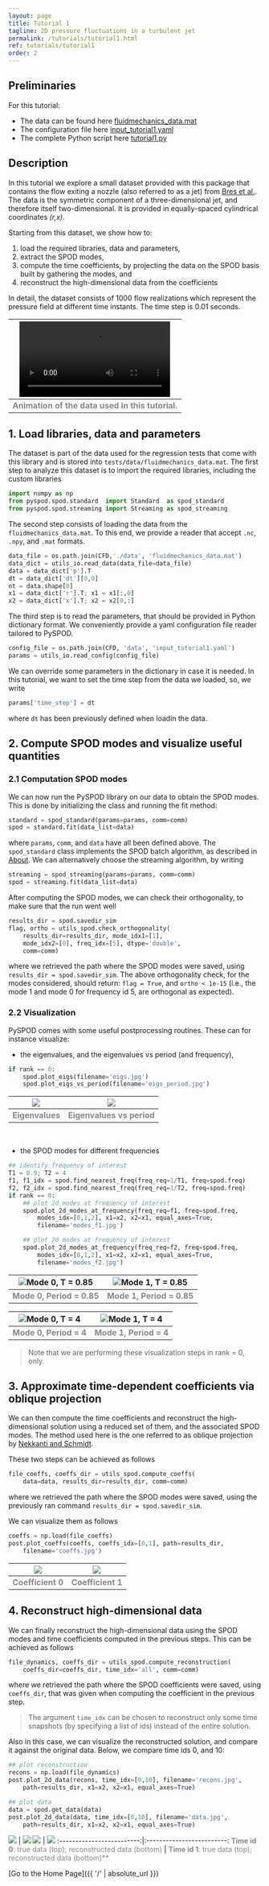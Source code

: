 ```yaml
---
layout: page
title: Tutorial 1
tagline: 2D pressure fluctuations in a turbulent jet
permalink: /tutorials/tutorial1.html
ref: tutorials/tutorial1
order: 2
---
```


## Preliminaries

For this tutorial:

- The data can be found here [fluidmechanics_data.mat](https://github.com/mathe-lab/PySPOD/blob/7ec12b3b6e79e162acb2c79a79ef7eb78ec5a769/tests/data/fluidmechanics_data.mat)
- The configuration file here [input_tutorial1.yaml](https://github.com/mathe-lab/PySPOD/blob/7ec12b3b6e79e162acb2c79a79ef7eb78ec5a769/tests/data/input_tutorial1.yaml)
- The complete Python script here [tutorial1.py](https://github.com/mathe-lab/PySPOD/blob/7ec12b3b6e79e162acb2c79a79ef7eb78ec5a769/tutorials/tutorial1/tutorial1.py)


## Description

In this tutorial we explore a small dataset provided with this package
that contains the flow exiting a nozzle (also referred to as a jet) 
from [Bres et al.](https://www.cambridge.org/core/journals/journal-of-fluid-mechanics/article/abs/importance-of-the-nozzleexit-boundarylayer-state-in-subsonic-turbulent-jets/1202408D48E0FC3CB31BC9E9D7DE3BD4).
The data is the symmetric component of a three-dimensional jet, 
and therefore itself two-dimensional. It is provided in equally-spaced
cylindrical coordinates _(r,x)_. 

Starting from this dataset, we show how to:

1. load the required libraries, data and parameters,
2. extract the SPOD modes,
3. compute the time coefficients, by projecting the
data on the SPOD basis built by gathering the modes, and
4. reconstruct the high-dimensional data from the coefficients

In detail, the dataset consists of 1000 flow realizations
which represent the pressure field at different time instants.
The time step is 0.01 seconds.

|![](./figures/tutorial1/data_video.mp4)|
|:--:|
|<span style="color:#858986;"> **Animation of the data used in this tutorial.**</span>|


## 1. Load libraries, data and parameters

The dataset is part of the data used for the regression tests that come
with this library and is stored into `tests/data/fluidmechanics_data.mat`.
The first step to analyze this dataset is to import the required libraries,
including the custom libraries

```python
import numpy as np
from pyspod.spod.standard  import Standard  as spod_standard
from pyspod.spod.streaming import Streaming as spod_streaming
```

The second step consists of loading the data from the `fluidmechanics_data.mat`.
To this end, we provide a reader that accept `.nc`, `.npy`, and `.mat` formats.

```python
data_file = os.path.join(CFD,'./data', 'fluidmechanics_data.mat')
data_dict = utils_io.read_data(data_file=data_file)
data = data_dict['p'].T
dt = data_dict['dt'][0,0]
nt = data.shape[0]
x1 = data_dict['r'].T; x1 = x1[:,0]
x2 = data_dict['x'].T; x2 = x2[0,:]
```

The third step is to read the parameters, that should be provided
in Python dictionary format. We conveniently provide a yaml configuration
file reader tailored to PySPOD.

```python
config_file = os.path.join(CFD, 'data', 'input_tutorial1.yaml')
params = utils_io.read_config(config_file)
```

We can override some parameters in the dictionary in case it is needed.
In this tutorial, we want to set the time step from the data we loaded,
so, we write

```python
params['time_step'] = dt
```

where `dt` has been previously defined when loadin the data.

## 2. Compute SPOD modes and visualize useful quantities

### 2.1 Computation SPOD modes
We can now run the PySPOD library on our data to obtain the SPOD
modes. This is done by initializing the class and running the
fit method:

```python
standard = spod_standard(params=params, comm=comm)
spod = standard.fit(data_list=data)
```

where `params`, `comm`, and `data` have all been defined above.
The `spod_standard` class implements the SPOD batch algorithm,
as described in [About](./about). We can alternatively choose
the streaming algorithm, by writing

```python
streaming = spod_streaming(params=params, comm=comm)
spod = streaming.fit(data_list=data)
```

After computing the SPOD modes, we can check their orthogonality,
to make sure that the run went well

```python
results_dir = spod.savedir_sim
flag, ortho = utils_spod.check_orthogonality(
    results_dir=results_dir, mode_idx1=[1],
    mode_idx2=[0], freq_idx=[5], dtype='double',
    comm=comm)
```

where we retrieved the path where the SPOD modes were saved, using
`results_dir = spod.savedir_sim`. The above orthogonality check,
for the modes considered, should return: `flag = True`, and `ortho < 1e-15`
(i.e., the mode 1 and mode 0 for frequency id 5, are orthogonal as expected).

### 2.2 Visualization

PySPOD comes with some useful postprocessing routines.
These can for instance visualize:

- the eigenvalues, and the eigenvalues vs period (and frequency),
```python
if rank == 0:
    spod.plot_eigs(filename='eigs.jpg')
    spod.plot_eigs_vs_period(filename='eigs_period.jpg')
```

![](./figures/tutorial1/eigs.jpg) | ![](./figures/tutorial1/eigs_period.jpg)
:-------------------------:|:-------------------------:
<span style="color:#858986;"> **Eigenvalues**</span> | <span style="color:#858986;"> **Eigenvalues vs period**</span>

<br/>

- the SPOD modes for different frequencies
```python
## identify frequency of interest
T1 = 0.9; T2 = 4
f1, f1_idx = spod.find_nearest_freq(freq_req=1/T1, freq=spod.freq)
f2, f2_idx = spod.find_nearest_freq(freq_req=1/T2, freq=spod.freq)
if rank == 0:
    ## plot 2d modes at frequency of interest
    spod.plot_2d_modes_at_frequency(freq_req=f1, freq=spod.freq,
        modes_idx=[0,1,2], x1=x2, x2=x1, equal_axes=True,
        filename='modes_f1.jpg')

    ## plot 2d modes at frequency of interest
    spod.plot_2d_modes_at_frequency(freq_req=f2, freq=spod.freq,
        modes_idx=[0,1,2], x1=x2, x2=x1, equal_axes=True,
        filename='modes_f2.jpg')
```

![Mode 0, T = 0.85](./figures/tutorial1/mode0_f1.jpg) | ![Mode 1, T = 0.85](./figures/tutorial1/mode1_f1.jpg)
:-------------------------:|:-------------------------:
<span style="color:#858986;"> **Mode 0, Period = 0.85**</span> | <span style="color:#858986;"> **Mode 1, Period = 0.85**</span>

![Mode 0, T = 4](./figures/tutorial1/mode0_f2.jpg) | ![Mode 1, T = 4](./figures/tutorial1/mode1_f2.jpg)
:-------------------------:|:-------------------------:
<span style="color:#858986;"> **Mode 0, Period = 4**</span> | <span style="color:#858986;"> **Mode 1, Period = 4**</span>

> Note that we are performing these visualization steps in rank = 0, only.


## 3. Approximate time-dependent coefficients via oblique projection

We can then compute the time coefficients and reconstruct the
high-dimensional solution using a reduced set of them, and the
associated SPOD modes. The method used here is the one referred to as oblique projection by [Nekkanti and Schmidt](https://www.cambridge.org/core/journals/journal-of-fluid-mechanics/article/frequencytime-analysis-lowrank-reconstruction-and-denoising-of-turbulent-flows-using-spod/185209DE4D89853B8F3F2D4B9305EFDD).

These two steps can be achieved as follows

```python
file_coeffs, coeffs_dir = utils_spod.compute_coeffs(
    data=data, results_dir=results_dir, comm=comm)
```

where we retrieved the path where the SPOD modes were saved,
using the previously ran command `results_dir = spod.savedir_sim`.

We can visualize them as follows
```python
coeffs = np.load(file_coeffs)
post.plot_coeffs(coeffs, coeffs_idx=[0,1], path=results_dir,
    filename='coeffs.jpg')
```

![](./figures/tutorial1/coeff0.jpg) | ![](./figures/tutorial1/coeff1.jpg)
:-------------------------:|:-------------------------:
<span style="color:#858986;"> **Coefficient 0**</span> | <span style="color:#858986;"> **Coefficient 1**</span>


## 4. Reconstruct high-dimensional data

We can finally reconstruct the high-dimensional data using the
SPOD modes and time coefficients computed in the previous steps.
This can be achieved as follows

```python
file_dynamics, coeffs_dir = utils_spod.compute_reconstruction(
    coeffs_dir=coeffs_dir, time_idx='all', comm=comm)
```    

where we retrieved the path where the SPOD coefficients were saved,
using `coeffs_dir`, that was given when computing the coefficient
in the previous step.

> The argument `time_idx` can be chosen to reconstruct only some
time snapshots (by specifying a list of ids) instead of the entire solution.  

Also in this case, we can visualize the reconstructed solution,
and compare it against the original data. Below, we compare time
ids 0, and 10:

```python
## plot reconstruction
recons = np.load(file_dynamics)
post.plot_2d_data(recons, time_idx=[0,10], filename='recons.jpg',
    path=results_dir, x1=x2, x2=x1, equal_axes=True)

## plot data
data = spod.get_data(data)
post.plot_2d_data(data, time_idx=[0,10], filename='data.jpg',
    path=results_dir, x1=x2, x2=x1, equal_axes=True)
```

![](./figures/tutorial1/data_var0_time0.jpg) | ![](./figures/tutorial1/data_var0_time10.jpg)
![](./figures/tutorial1/recons_var0_time0.jpg) | ![](./figures/tutorial1/recons_var0_time10.jpg)
:-------------------------:|:-------------------------:
<span style="color:#858986;"> **Time id 0**: true data (top); reconstructed data (bottom)</span> | <span style="color:#858986;"> **Time id 1**: true data (top); reconstructed data (bottom)**</span>



[Go to the Home Page]({{ '/' | absolute_url }})
